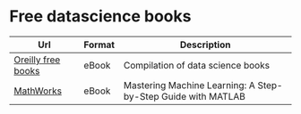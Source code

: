 # Free datascience books

| Url | Format | Description |
|-------------|--------|-------------|
| [Oreilly free books](https://www.oreilly.com/data/free/archive.html) | eBook | Compilation of data science books |
| [MathWorks](https://es.mathworks.com/campaigns/products/offer/mastering-machine-learning-with-matlab.html) | eBook | Mastering Machine Learning: A Step-by-Step Guide with MATLAB |

